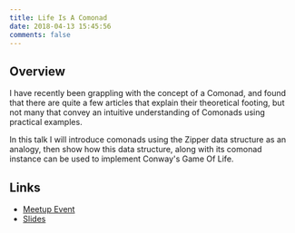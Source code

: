 ```yaml
---
title: Life Is A Comonad
date: 2018-04-13 15:45:56
comments: false
---
```


## Overview

I have recently been grappling with the concept of a Comonad, and found that there are quite a few articles that explain their theoretical footing, but not many that convey an intuitive understanding of Comonads using practical examples.

In this talk I will introduce comonads using the Zipper data structure as an analogy, then show how this data structure, along with its comonad instance can be used to implement Conway's Game Of Life.

## Links

- [Meetup Event](https://www.meetup.com/scalasyd/events/249590115/)
- [Slides](http://slides.com/elijordan/life-is-a-comonad)